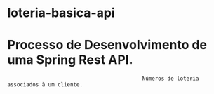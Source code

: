 # loteria-basica-api

#                                              Processo de Desenvolvimento de uma Spring Rest	API.
                                               Números de loteria associados à um cliente.
